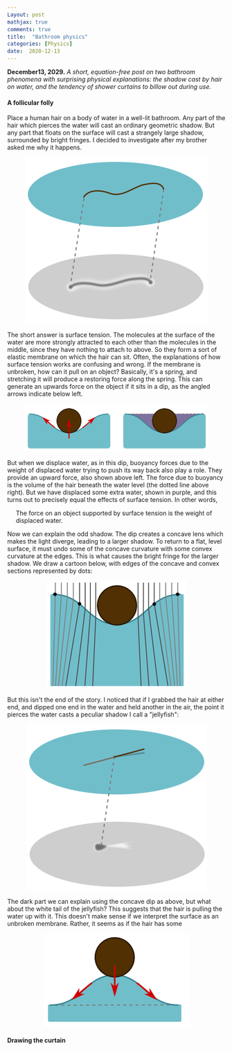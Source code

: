 ```yaml
---
Layout: post
mathjax: true
comments: true
title:  "Bathroom physics"
categories: [Physics]
date:  2020-12-13
---
```


**December13, 2029.** *A short, equation-free post on two bathroom
  phenomena with surprising physical explanations: the shadow cast by hair on water, and the tendency of
  shower curtains to billow out during use.*

#### A follicular folly

Place a human hair on a body of water in a well-lit bathroom.
Any part of the hair which pierces the water will cast an ordinary geometric shadow.
But any part that floats on the surface will cast a strangely large
shadow, surrounded by bright fringes.
I decided to investigate after my brother asked me why it happens.

<figure>
    <div style="text-align:center"><img src
    ="/images/posts/hair1.png"/>
	</div>
	</figure>

The short answer is surface tension.
The molecules at the surface of the water are more strongly attracted
to each other than the molecules in the middle, since they have
nothing to attach to above.
So they form a sort of elastic membrane on which the hair can sit.
Often, the explanations of how surface tension works are confusing
and wrong.
If the membrane is unbroken, how can it pull on an object?
Basically, it's a spring, and stretching it will produce a restoring
force along the spring.
This can generate an upwards force on the object if it sits in a dip,
as the angled arrows indicate below left.

<figure>
    <div style="text-align:center"><img src
    ="/images/posts/hair2.png"/>
	</div>
	</figure>

But when we displace water, as in this dip, buoyancy forces due to the
weight of displaced water trying to push its way back also play a
role.
They provide an upward force, also shown above left.
The force due to buoyancy is the volume of the hair beneath the water
level (the dotted line above right).
But we have displaced some extra water, shown in purple, and this
turns out to precisely equal the effects of surface tension.
In other words,

<span style="padding-left: 20px; display:block">
The force on an object supported by surface tension is the weight of displaced water.
</span>

Now we can explain the odd shadow.
The dip creates a concave lens which makes the light diverge, leading
to a larger shadow.
To return to a flat, level surface, it must undo some of the concave
curvature with some convex curvature at the edges.
This is what causes the bright fringe for the larger shadow.
We draw a cartoon below, with edges of the concave and convex sections
represented by dots:

<figure>
    <div style="text-align:center"><img src
    ="/images/posts/hair3.png"/>
	</div>
	</figure>

But this isn't the end of the story. I noticed that if I grabbed the
hair at either end, and dipped one end in the water and held another
in the air, the point it pierces the water casts a peculiar shadow I
call a "jellyfish":

<figure>
    <div style="text-align:center"><img src
    ="/images/posts/hair4.png"/>
	</div>
	</figure>

The dark part we can explain using the concave dip as above, but what
about the white tail of the jellyfish?
This suggests that the hair is pulling the water up with it.
This doesn't make sense if we interpret the surface as an unbroken
membrane.
Rather, it seems as if the hair has some

<figure>
    <div style="text-align:center"><img src
    ="/images/posts/hair5.png"/>
	</div>
	</figure>

#### Drawing the curtain
